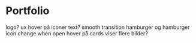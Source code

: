 # Portfolio

logo?
ux hover på iconer text? 
smooth transition hamburger og hamburger icon change when open
hover på cards viser flere bilder?

